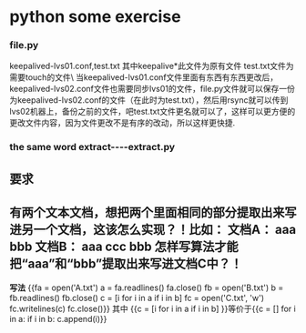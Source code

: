# python some exercise
### file.py
keepalived-lvs01.conf,test.txt
其中keepalive*此文件为原有文件
test.txt文件为需要touch的文件\\
当keepalived-lvs01.conf文件里面有东西有东西更改后，keepalived-lvs02.conf文件也需要同步lvs01的文件，file.py文件就可以保存一份为keepalived-lvs02.conf的文件（在此时为test.txt），然后用rsync就可以传到lvs02机器上，备份之前的文件，吧test.txt文件更名就可以了，这样可以更方便的更改文件内容，因为文件更改不是有序的改动，所以这样更快捷.

### the same word extract----extract.py
__要求__
---
有两个文本文档，想把两个里面相同的部分提取出来写进另一个文档，这该怎么实现？！比如：
文档A：
aaa
bbb
文档B：
aaa
ccc
bbb
怎样写算法才能把“aaa”和“bbb”提取出来写进文档C中？！
---
__写法__
{{fa = open('A.txt')
a = fa.readlines()
fa.close()
fb = open('B.txt')
b = fb.readlines()
fb.close()
c = [i for i in a if i in b]
fc = open('C.txt', 'w')
fc.writelines(c)
fc.close()}}
其中
{{c = [i for i in a if i in b]  }}等价于{{c = []
for i in a:
    if i in b:
        c.append(i)}}
